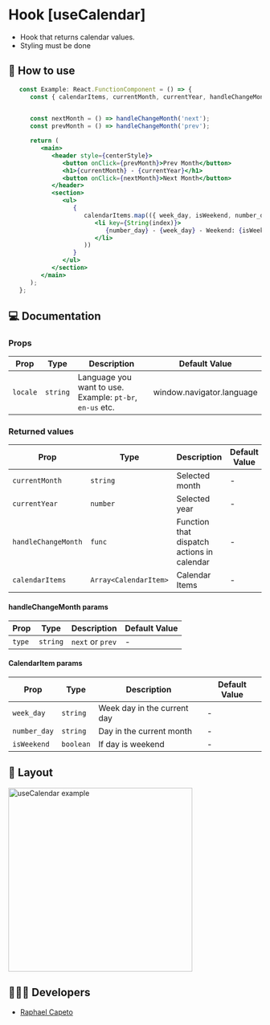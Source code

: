 # Hook [useCalendar]

- Hook that returns calendar values.
- Styling must be done

## 🚀 How to use

```jsx
   const Example: React.FunctionComponent = () => {
      const { calendarItems, currentMonth, currentYear, handleChangeMonth } = useCalendar('en-us');

      
      const nextMonth = () => handleChangeMonth('next');
      const prevMonth = () => handleChangeMonth('prev');

      return (
         <main>
            <header style={centerStyle}>
               <button onClick={prevMonth}>Prev Month</button>
               <h1>{currentMonth} - {currentYear}</h1>
               <button onClick={nextMonth}>Next Month</button>
            </header>
            <section>
               <ul>
                  { 
                     calendarItems.map(({ week_day, isWeekend, number_day }, index) => (
                        <li key={String(index)}>
                           {number_day} - {week_day} - Weekend: {isWeekend ? 'Yes' : 'No' }
                        </li>
                     ))
                  }
               </ul>
            </section>
         </main>
      );
   };
```

## 💻 Documentation

### Props

| Prop | Type | Description                                                                                                                                         | Default Value |
| --------- | -------- | ------------------------------------------------------------------------------------------------------------------------------------------------------- | ----------------- |
| `locale`  | `string` | Language you want to use. Example: `pt-br`, `en-us` etc. | window.navigator.language |

### Returned values

| Prop | Type | Description                                                                                                                                         | Default Value |
| --------- | -------- | ------------------------------------------------------------------------------------------------------------------------------------------------------- | ----------------- |
| `currentMonth`  | `string` | Selected month | - |
| `currentYear`  | `number` | Selected year | - |
| `handleChangeMonth`  | `func` | Function that dispatch actions in calendar | - |
| `calendarItems`  | `Array<CalendarItem>` | Calendar Items | - |


#### handleChangeMonth params

| Prop | Type | Description                                                                                                                                         | Default Value |
| --------- | -------- | ------------------------------------------------------------------------------------------------------------------------------------------------------- | ----------------- |
| `type`  | `string` | `next` or `prev` | - |

#### CalendarItem params

| Prop | Type | Description                                                                                                                                         | Default Value |
| --------- | -------- | ------------------------------------------------------------------------------------------------------------------------------------------------------- | ----------------- |
| `week_day`  | `string` | Week day in the current day | - |
| `number_day`  | `string` | Day in the current month | - |
| `isWeekend`  | `boolean` | If day is weekend | - |


## 🔖 Layout

<p align="left">
<img width="366" alt="useCalendar example" src="https://user-images.githubusercontent.com/61842405/164389321-93d598b6-245c-4fa7-a364-cc79424e7d3d.png">

</p>

## 👨🏻‍💻 Developers
- [Raphael Capeto](https://github.com/rcapeto)



